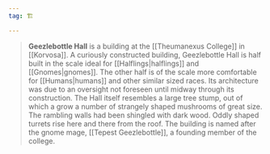 ```yaml
---
tag: 🏗️

---
```

> **Geezlebottle Hall** is a building at the [[Theumanexus College]] in [[Korvosa]].
> A curiously constructed building, Geezlebottle Hall is half built in the scale ideal for [[Halflings|halflings]] and [[Gnomes|gnomes]]. The other half is of the scale more comfortable for [[Humans|humans]] and other similar sized races. Its architecture was due to an oversight not foreseen until midway through its construction.
> The Hall itself resembles a large tree stump, out of which a grow a number of strangely shaped mushrooms of great size. The rambling walls had been shingled with dark wood. Oddly shaped turrets rise here and there from the roof.
> The building is named after the gnome mage, [[Tepest Geezlebottle]], a founding member of the college.







